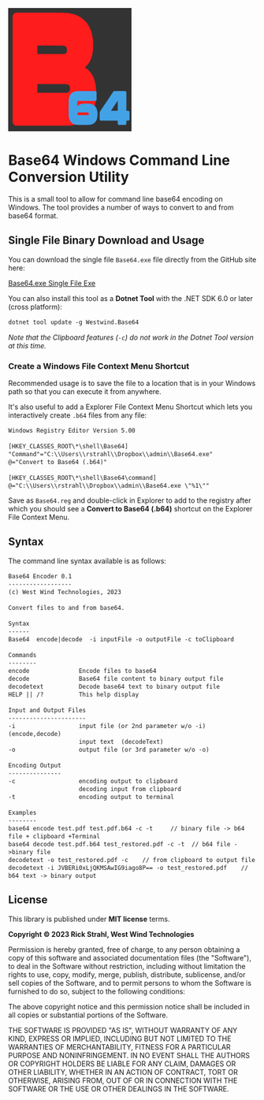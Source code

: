 <img src="Assets/Base64-512.png" width=250 />

# Base64 Windows Command Line Conversion Utility

This is a small tool to allow for command line base64 encoding on Windows. The tool provides a number of ways to convert to and from base64 format. 

## Single File Binary Download and Usage

You can download the single file `Base64.exe` file directly from the GitHub site here:

[Base64.exe Single File Exe](https://github.com/RickStrahl/Base64/raw/master/Distribution/Base64.exe)

You can also install this tool as a **Dotnet Tool** with the .NET SDK 6.0 or later (cross platform):

```ps
dotnet tool update -g Westwind.Base64
```

*Note that the Clipboard features (`-c`) do not work in the Dotnet Tool version at this time.*

### Create a Windows File Context Menu Shortcut
Recommended usage is to save the file to a location that is in your Windows path so that you can execute it from anywhere.

It's also useful to add a Explorer File Context Menu Shortcut which lets you interactively create `.b64` files from any file:


```text
Windows Registry Editor Version 5.00

[HKEY_CLASSES_ROOT\*\shell\Base64]
"Command"="C:\\Users\\rstrahl\\Dropbox\\admin\\Base64.exe"
@="Convert to Base64 (.b64)"

[HKEY_CLASSES_ROOT\*\shell\Base64\command]
@="C:\\Users\\rstrahl\\Dropbox\\admin\\Base64.exe \"%1\""
```

Save as `Base64.reg` and double-click in Explorer to add to the registry after which you should see a **Convert to Base64 (.b64)** shortcut on the Explorer File Context Menu.



## Syntax
The command line syntax available is as follows:

```text
Base64 Encoder 0.1
------------------
(c) West Wind Technologies, 2023

Convert files to and from base64.

Syntax
------
Base64  encode|decode  -i inputFile -o outputFile -c toClipboard

Commands
--------
encode              Encode files to base64
decode              Base64 file content to binary output file
decodetext          Decode base64 text to binary output file
HELP || /?          This help display

Input and Output Files
----------------------
-i                  input file (or 2nd parameter w/o -i) (encode,decode)
                    input text  (decodeText)
-o                  output file (or 3rd parameter w/o -o)

Encoding Output
---------------
-c                  encoding output to clipboard
                    decoding input from clipboard
-t                  encoding output to terminal

Examples
--------
base64 encode test.pdf test.pdf.b64 -c -t     // binary file -> b64 file + clipboard +Terminal
base64 decode test.pdf.b64 test_restored.pdf -c -t  // b64 file ->binary file
decodetext -o test_restored.pdf -c    // from clipboard to output file
decodetext -i JVBERi0xLjQKMSAwIG9iago8P== -o test_restored.pdf    // b64 text -> binary output
```


## License
This library is published under **MIT license** terms.

**Copyright &copy; 2023 Rick Strahl, West Wind Technologies**

Permission is hereby granted, free of charge, to any person obtaining a copy of this software and associated documentation files (the "Software"), to deal in the Software without restriction, including without limitation the rights to use, copy, modify, merge, publish, distribute, sublicense, and/or sell copies of the Software, and to permit persons to whom the Software is furnished to do so, subject to the following conditions:

The above copyright notice and this permission notice shall be included in all copies or substantial portions of the Software.

THE SOFTWARE IS PROVIDED "AS IS", WITHOUT WARRANTY OF ANY KIND, EXPRESS OR IMPLIED, INCLUDING BUT NOT LIMITED TO THE WARRANTIES OF MERCHANTABILITY, FITNESS FOR A PARTICULAR PURPOSE AND NONINFRINGEMENT. IN NO EVENT SHALL THE AUTHORS OR COPYRIGHT HOLDERS BE LIABLE FOR ANY CLAIM, DAMAGES OR OTHER LIABILITY, WHETHER IN AN ACTION OF CONTRACT, TORT OR OTHERWISE, ARISING FROM, OUT OF OR IN CONNECTION WITH THE SOFTWARE OR THE USE OR OTHER DEALINGS IN THE SOFTWARE.